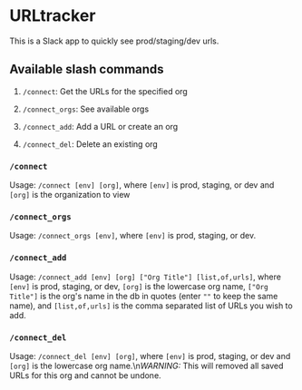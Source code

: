 # URLtracker

This is a Slack app to quickly see prod/staging/dev urls.

## Available slash commands

1. `/connect`: Get the URLs for the specified org

2. `/connect_orgs`: See available orgs

3. `/connect_add`: Add a URL or create an org

4. `/connect_del`: Delete an existing org


### `/connect`
Usage: `/connect [env] [org]`, where `[env]` is prod, staging, or dev and `[org]` is the organization to view

### `/connect_orgs`
Usage: `/connect_orgs [env]`, where `[env]` is prod, staging, or dev.

### `/connect_add`
Usage: `/connect_add [env] [org] ["Org Title"] [list,of,urls]`, where `[env]` is prod, staging, or dev, `[org]` is the lowercase org name, `["Org Title"]` is the org\'s name in the db in quotes (enter `""` to keep the same name), and `[list,of,urls]` is the comma separated list of URLs you wish to add.

### `/connect_del`
Usage: `/connect_del [env] [org]`, where `[env]` is prod, staging, or dev and `[org]` is the lowercase org name.\n*WARNING:* This will removed all saved URLs for this org and cannot be undone.
